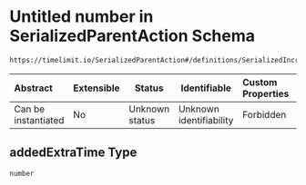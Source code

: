 # Untitled number in SerializedParentAction Schema

```txt
https://timelimit.io/SerializedParentAction#/definitions/SerializedIncrementCategoryExtraTimeAction/properties/addedExtraTime
```




| Abstract            | Extensible | Status         | Identifiable            | Custom Properties | Additional Properties | Access Restrictions | Defined In                                                                                        |
| :------------------ | ---------- | -------------- | ----------------------- | :---------------- | --------------------- | ------------------- | ------------------------------------------------------------------------------------------------- |
| Can be instantiated | No         | Unknown status | Unknown identifiability | Forbidden         | Allowed               | none                | [SerializedParentAction.schema.json\*](SerializedParentAction.schema.json "open original schema") |

## addedExtraTime Type

`number`
